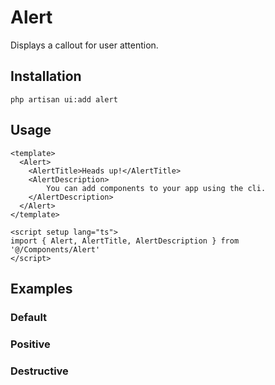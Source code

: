 # Alert

Displays a callout for user attention.

<ComponentSource
  source="components/alert"
  ui="https://www.shadcn-vue.com/docs/components/alert.html"
/>

<ComponentPreview name="Alert" />

## Installation

```shell
php artisan ui:add alert
```

## Usage

```vue
<template>
  <Alert>
    <AlertTitle>Heads up!</AlertTitle>
    <AlertDescription>
        You can add components to your app using the cli.
    </AlertDescription>
  </Alert>
</template>

<script setup lang="ts">
import { Alert, AlertTitle, AlertDescription } from '@/Components/Alert'
</script>
```

## Examples

### Default

<ComponentPreview name="Alert" />

### Positive

<ComponentPreview name="AlertPositive" />

### Destructive

<ComponentPreview name="AlertDestructive" />
